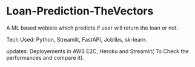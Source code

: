 # Loan-Prediction-TheVectors

A ML based webiste which predicts if user will return the loan or not.

Tech Used: Python, Streamlit, FastAPI, Joblibs, sk-learn.

updates: Deployements in AWS E2C, Heroku and Streamlit( To Check the performances and compare it).

